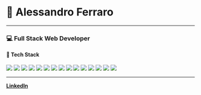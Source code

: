 # 👋 Alessandro Ferraro

---

### 💻 Full Stack Web Developer  

#### 🚀 Tech Stack
<p>
  <img src="https://img.shields.io/badge/-PHP-000000?style=flat&logo=php"/>
  <img src="https://img.shields.io/badge/-Laravel-000000?style=flat&logo=laravel&logoColor=white"/>
  <img src="https://img.shields.io/badge/-JavaScript-000000?style=flat&logo=javascript&logoColor=white"/>
  <img src="https://img.shields.io/badge/-TypeScript-000000?style=flat&logo=typescript&logoColor=white"/>
  <img src="https://img.shields.io/badge/-React-000000?style=flat&logo=react&logoColor=white"/>
  <img src="https://img.shields.io/badge/-Vue.js-000000?style=flat&logo=vue.js&logoColor=white"/>
  <img src="https://img.shields.io/badge/-Next.js-000000?style=flat&logo=next.js&logoColor=white"/>
  <img src="https://img.shields.io/badge/-PostgreSQL-000000?style=flat&logo=postgresql&logoColor=white"/>
  <img src="https://img.shields.io/badge/-MongoDB-000000?style=flat&logo=mongodb&logoColor=white"/>
  <img src="https://img.shields.io/badge/-MySQL-000000?style=flat&logo=mysql&logoColor=white"/>
  <img src="https://img.shields.io/badge/-ElasticSearch-000000?style=flat&logo=elasticsearch&logoColor=white"/>
  <img src="https://img.shields.io/badge/-TailwindCSS-000000?style=flat&logo=tailwindcss&logoColor=white"/>
  <img src="https://img.shields.io/badge/-Bootstrap-000000?style=flat&logo=bootstrap&logoColor=white"/>
  <img src="https://img.shields.io/badge/-Docker-000000?style=flat&logo=docker&logoColor=white"/>
  <img src="https://img.shields.io/badge/-Git-000000?style=flat&logo=git&logoColor=white"/>
</p>

---

**[LinkedIn](https://www.linkedin.com/in/alessandro-ferraro/)**
